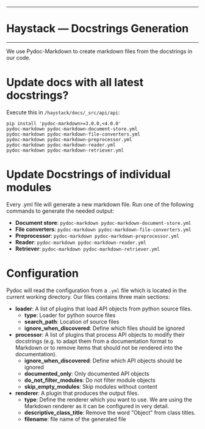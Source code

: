 *******************************************************
# Haystack — Docstrings Generation
*******************************************************


We use Pydoc-Markdown to create markdown files from the docstrings in our code.


Update docs with all latest docstrings?
=======================================
Execute this in `/haystack/docs/_src/api/api`:
```
pip install 'pydoc-markdown>=3.0.0,<4.0.0'
pydoc-markdown pydoc-markdown-document-store.yml
pydoc-markdown pydoc-markdown-file-converters.yml
pydoc-markdown pydoc-markdown-preprocessor.yml
pydoc-markdown pydoc-markdown-reader.yml
pydoc-markdown pydoc-markdown-retriever.yml
```

Update Docstrings of individual modules
==========================================

Every .yml file will generate a new markdown file. Run one of the following commands to generate the needed output:

- **Document store**: `pydoc-markdown pydoc-markdown-document-store.yml`
- **File converters**: `pydoc-markdown pydoc-markdown-file-converters.yml`
- **Preprocessor**: `pydoc-markdown pydoc-markdown-preprocessor.yml`
- **Reader**: `pydoc-markdown pydoc-markdown-reader.yml`
- **Retriever**: `pydoc-markdown pydoc-markdown-retriever.yml`

Configuration
============

Pydoc will read the configuration from a `.yml` file which is located in the current working directory. Our files contains three main sections:

- **loader**: A list of plugins that load API objects from python source files.
    - **type**: Loader for python source files
    - **search_path**: Location of source files 
    - **ignore_when_discovered**: Define which files should be ignored
- **processor**: A list of plugins that process API objects to modify their docstrings (e.g. to adapt them from a documentation format to Markdown or to remove items that should not be rendered into the documentation).
    - **ignore_when_discovered**: Define which API objects should be ignored
    - **documented_only**: Only documented API objects
    - **do_not_filter_modules**: Do not filter module objects
    - **skip_empty_modules**: Skip modules without content
- **renderer**: A plugin that produces the output files.
    - **type**: Define the renderer which you want to use. We are using the Markdown renderer as it can be configured in very detail.
    - **descriptive_class_title**: Remove the word "Object" from class titles. 
    - **filename**: file name of the generated file